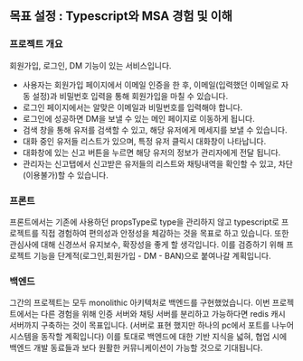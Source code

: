 ## 목표 설정 : Typescript와 MSA 경험 및 이해

### 프로젝트 개요

회원가입, 로그인, DM 기능이 있는 서비스입니다.

- 사용자는 회원가입 페이지에서 이메일 인증을 한 후, 이메일(입력했던 이메일로 자동 설정)과 비밀번호 입력을 통해 회원가입을 마칠 수 있습니다.
- 로그인 페이지에서는 알맞은 이메일과 비밀번호를 입력해야 합니다. 
- 로그인에 성공하면 DM을 보낼 수 있는 메인 페이지로 이동하게 됩니다.
- 검색 창을 통해 유저를 검색할 수 있고, 해당 유저에게 메세지를 보낼 수 있습니다.
- 대화 중인 유저들 리스트가 있으며, 특정 유저 클릭시 대화창이 나타납니다.
- 대화창에 있는 신고 버튼을 누르면 해당 유저의 정보가 관리자에게 전달 됩니다.
- 관리자는 신고탭에서 신고받은 유저들의 리스트와 채팅내역을 확인할 수 있고, 차단(이용불가)할 수 있습니다.

### 프론트

프론트에서는 기존에 사용하던 propsType로 type을 관리하지 않고 typescript로 프로젝트를 직접 경험하여 편의성과 안정성을 체감하는 것을 목표로 하고 있습니다. 또한 관심사에 대해 신경쓰서 유지보수, 확장성을 좋게 할 생각입니다. 이를 검증하기 위해 프로젝트 기능을 단계적(로그인,회원가입 - DM - BAN)으로 붙여나갈 계획입니다.

### 백엔드

그간의 프로젝트는 모두 monolithic 아키텍처로 백엔드를 구현했었습니다. 이번 프로젝트에서는 다른 경험을 위해 인증 서버와 채팅 서버를 분리하고 가능하다면 redis 캐시 서버까지 구축하는 것이 목표입니다. (서버로 표현 했지만 하나의 pc에서 포트를 나누어 시스템을 동작할 계획입니다) 이를 토대로 백엔드에 대한 기반 지식을 넓혀, 협업 시에 백엔드 개발 동료들과 보다 원활한 커뮤니케이션이 가능할 것으로 기대됩니다.

